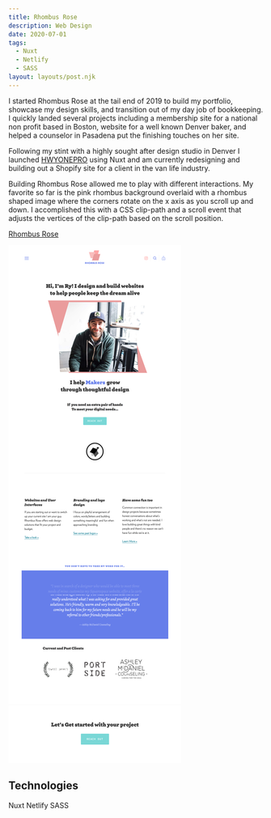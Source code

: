 ```yaml
---
title: Rhombus Rose
description: Web Design
date: 2020-07-01
tags:
  - Nuxt
  - Netlify
  - SASS
layout: layouts/post.njk
---
```


I started Rhombus Rose at the tail end of 2019 to build my portfolio, showcase my design skills, and transition out of my day job of bookkeeping. I quickly landed several projects including a membership site for a national non profit based in Boston, website for a well known Denver baker, and helped a counselor in Pasadena put the finishing touches on her site.

Following my stint with a highly sought after design studio in Denver I launched [HWYONEPRO](https://www.hwyonepro.com) using Nuxt and am currently redesigning and building out a Shopify site for a client in the van life industry.

Building Rhombus Rose allowed me to play with different interactions. My favorite so far is the pink rhombus background overlaid with a rhombus shaped image where the corners rotate on the x axis as you scroll up and down. I accomplished this with a CSS clip-path and a scroll event that adjusts the vertices of the clip-path based on the scroll position.

[Rhombus Rose](http://rhombusrose.com)

![Rhombus Rose Website](/img/rhombusrose.png)

## Technologies

Nuxt Netlify SASS
